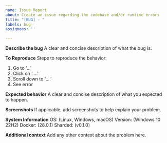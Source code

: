 ```yaml
---
name: Issue Report
about: Create an issue regarding the codebase and/or runtime errors
title: "[BUG] - "
labels: bug
assignees: ''

---
```


**Describe the bug**
A clear and concise description of what the bug is.

**To Reproduce**
Steps to reproduce the behavior:
1. Go to '...'
2. Click on '....'
3. Scroll down to '....'
4. See error

**Expected behavior**
A clear and concise description of what you expected to happen.

**Screenshots**
If applicable, add screenshots to help explain your problem.

**System Information**
OS: (Linux, Windows, macOS)
Version: (Windows 10 22H2)
Docker: (28.0.1)
Sharded: (v0.1.0)

**Additional context**
Add any other context about the problem here.
